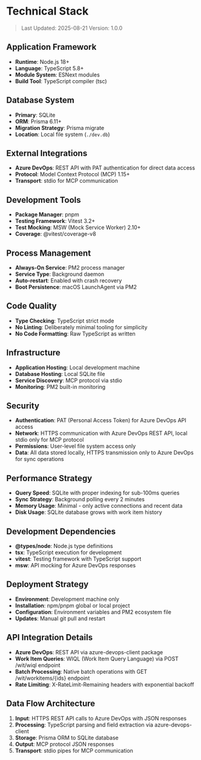 # Technical Stack

> Last Updated: 2025-08-21
> Version: 1.0.0

## Application Framework

- **Runtime**: Node.js 18+
- **Language**: TypeScript 5.8+
- **Module System**: ESNext modules
- **Build Tool**: TypeScript compiler (tsc)

## Database System

- **Primary**: SQLite
- **ORM**: Prisma 6.11+
- **Migration Strategy**: Prisma migrate
- **Location**: Local file system (`./dev.db`)

## External Integrations

- **Azure DevOps**: REST API with PAT authentication for direct data access
- **Protocol**: Model Context Protocol (MCP) 1.15+
- **Transport**: stdio for MCP communication

## Development Tools

- **Package Manager**: pnpm
- **Testing Framework**: Vitest 3.2+
- **Test Mocking**: MSW (Mock Service Worker) 2.10+
- **Coverage**: @vitest/coverage-v8

## Process Management

- **Always-On Service**: PM2 process manager
- **Service Type**: Background daemon
- **Auto-restart**: Enabled with crash recovery
- **Boot Persistence**: macOS LaunchAgent via PM2

## Code Quality

- **Type Checking**: TypeScript strict mode
- **No Linting**: Deliberately minimal tooling for simplicity
- **No Code Formatting**: Raw TypeScript as written

## Infrastructure

- **Application Hosting**: Local development machine
- **Database Hosting**: Local SQLite file
- **Service Discovery**: MCP protocol via stdio
- **Monitoring**: PM2 built-in monitoring

## Security

- **Authentication**: PAT (Personal Access Token) for Azure DevOps API access
- **Network**: HTTPS communication with Azure DevOps REST API, local stdio only for MCP protocol
- **Permissions**: User-level file system access only
- **Data**: All data stored locally, HTTPS transmission only to Azure DevOps for sync operations

## Performance Strategy

- **Query Speed**: SQLite with proper indexing for sub-100ms queries
- **Sync Strategy**: Background polling every 2 minutes
- **Memory Usage**: Minimal - only active connections and recent data
- **Disk Usage**: SQLite database grows with work item history

## Development Dependencies

- **@types/node**: Node.js type definitions
- **tsx**: TypeScript execution for development
- **vitest**: Testing framework with TypeScript support
- **msw**: API mocking for Azure DevOps responses

## Deployment Strategy

- **Environment**: Development machine only
- **Installation**: npm/pnpm global or local project
- **Configuration**: Environment variables and PM2 ecosystem file
- **Updates**: Manual git pull and restart

## API Integration Details

- **Azure DevOps**: REST API via azure-devops-client package
- **Work Item Queries**: WIQL (Work Item Query Language) via POST /wit/wiql endpoint
- **Batch Processing**: Native batch operations with GET /wit/workitems/{ids} endpoint
- **Rate Limiting**: X-RateLimit-Remaining headers with exponential backoff

## Data Flow Architecture

1. **Input**: HTTPS REST API calls to Azure DevOps with JSON responses
2. **Processing**: TypeScript parsing and field extraction via azure-devops-client
3. **Storage**: Prisma ORM to SQLite database
4. **Output**: MCP protocol JSON responses
5. **Transport**: stdio pipes for MCP communication

